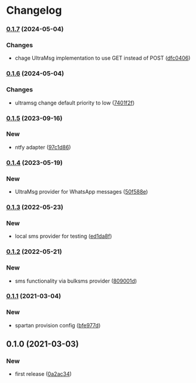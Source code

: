 # Changelog
### [0.1.7](https://github.com/spartan/message/compare/v0.1.6...v0.1.7) (2024-05-04)


### Changes

* chage UltraMsg implementation to use GET instead of POST ([dfc0406](https://github.com/spartan/message/commit/dfc0406f61a6845c1b8cf67576ad19814b6f2e2b))

### [0.1.6](https://github.com/spartan/message/compare/v0.1.5...v0.1.6) (2024-05-04)


### Changes

* ultramsg change default priority to low ([7401f2f](https://github.com/spartan/message/commit/7401f2fa2d5fd521917786db2d9fa33b396813f8))

### [0.1.5](https://github.com/spartan/message/compare/v0.1.4...v0.1.5) (2023-09-16)


### New

* ntfy adapter ([97c1d86](https://github.com/spartan/message/commit/97c1d86df97855896546ae37a3b6f111f172f99e))

### [0.1.4](https://github.com/spartan/message/compare/v0.1.3...v0.1.4) (2023-05-19)


### New

* UltraMsg provider for WhatsApp messages ([50f588e](https://github.com/spartan/message/commit/50f588e1fe3a294f1f7091c27fb9649bef7e7a2e))

### [0.1.3](https://github.com/spartan/message/compare/v0.1.2...v0.1.3) (2022-05-23)


### New

* local sms provider for testing ([ed1da8f](https://github.com/spartan/message/commit/ed1da8f1b44cfb943bb559d86e5bcbdae123279e))

### [0.1.2](https://github.com/spartan/message/compare/v0.1.1...v0.1.2) (2022-05-21)


### New

* sms functionality via bulksms provider ([809001d](https://github.com/spartan/message/commit/809001da51483457ce3190f697e43189102fb9b5))

### [0.1.1](https://github.com/spartan/message/compare/v0.1.0...v0.1.1) (2021-03-04)


### New

* spartan provision config ([bfe977d](https://github.com/spartan/message/commit/bfe977d74ac2053ca503c0bb66c75dd1a175647c))

## 0.1.0 (2021-03-03)


### New

* first release ([0a2ac34](https://github.com/spartan/message/commit/0a2ac34ca01f5374f9612c861133f672460479d6))
